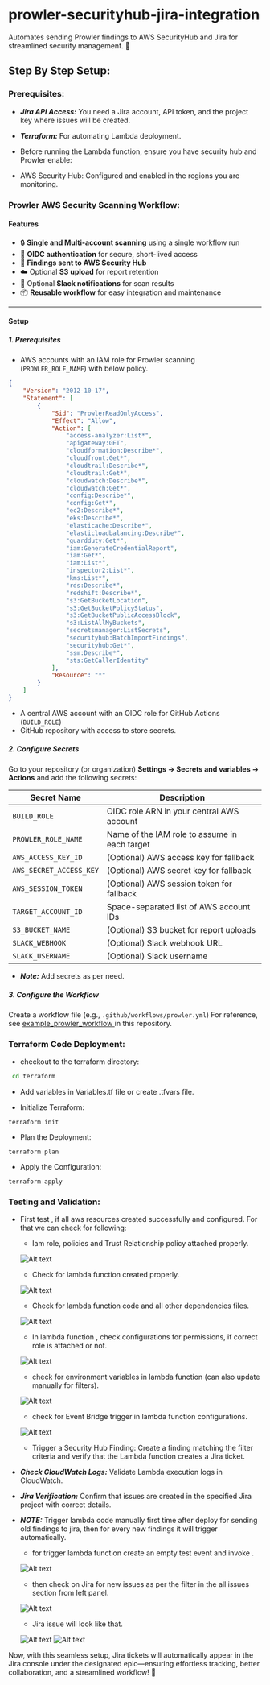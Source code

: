 # prowler-securityhub-jira-integration
Automates sending Prowler findings to AWS SecurityHub and Jira for streamlined security management. 🚀

## Step By Step Setup: 

### Prerequisites:

* ***Jira API Access:*** You need a Jira account, API token, and the project key where issues will be created.

* ***Terraform:*** For automating Lambda deployment.
* Before running the Lambda function, ensure you have security hub and Prowler enable:
- AWS Security Hub: Configured and enabled in the regions you are monitoring.
<!-- #### Follow below steps for single account setup manually:

step 1: open aws security hub from console.

step 2: Click on “Go to Security Hub”.

![Alt text](images/pro-1.png)
Step 3: Then enter Delegated Administrator AWS account ID and click on enable Security Hub.

![Alt text](images/pro-2.png)

step 4: Then click on integrations from left panel.

![Alt text](images/pro-3.png)

step: 5 In search bar, search for “Prowler“. and then click on “accept findings“.

![Alt text](images/pro-4.png)

#### For Multiple account setup, follow below steps using workflow:

* checkout code for workflow at `.github/workflows/multi-account-setup.yaml`
* About Code: 

    1. Check out code

        * Uses actions/checkout@v4 to clone the repository code to the runner

    2. Configure AWS credentials with OIDC

        * Uses AWS's credential action to authenticate via OpenID Connect

            a. add arn of root account .

        * Assumes a specific IAM role with session name "github-actions"

        * Sets default AWS region to us-east-1, change as per your need.

    3. Installing Prowler Dependencies

        * Updates apt packages

        * Installs zip, unzip, and python3-pip

        * Removes python3-urllib3 (likely to avoid version conflicts)

        * Installs Prowler and various Python libraries

        * Verifies Prowler installation

        * Increases file handle limit for the scan

    4. Run Prowler Scan for Multiple Accounts


        * Loops through four AWS account IDs

            * add account IDs of all account you want to setup for.


        * For each account:

            a. Assumes a role called "prowler-security-hub", assume role must be in security account where you want to send all accounts findings.

            b. Runs Prowler with JSON-ASFF output format

            c. Sends findings directly to AWS Security Hub 

                -  mention all account ids in loop.

            d. Ignores exit code 3 (likely non-critical errors/warnings)

            e. Logs completion message

- Run the workflow by trigger it manually (workflow_dispatch). -->

### Prowler AWS Security Scanning Workflow:

#### Features

- 🔒 **Single and Multi-account scanning** using a single workflow run
- 🔄 **OIDC authentication** for secure, short-lived access
- 🚨 **Findings sent to AWS Security Hub**
- ☁️ Optional **S3 upload** for report retention
- 💬 Optional **Slack notifications** for scan results
- 📦 **Reusable workflow** for easy integration and maintenance

---

#### Setup

##### 1. Prerequisites

- AWS accounts with an IAM role for Prowler scanning (`PROWLER_ROLE_NAME`) with below policy.
```json
{
    "Version": "2012-10-17",
    "Statement": [
        {
            "Sid": "ProwlerReadOnlyAccess",
            "Effect": "Allow",
            "Action": [
                "access-analyzer:List*",
                "apigateway:GET",
                "cloudformation:Describe*",
                "cloudfront:Get*",
                "cloudtrail:Describe*",
                "cloudtrail:Get*",
                "cloudwatch:Describe*",
                "cloudwatch:Get*",
                "config:Describe*",
                "config:Get*",
                "ec2:Describe*",
                "eks:Describe*",
                "elasticache:Describe*",
                "elasticloadbalancing:Describe*",
                "guardduty:Get*",
                "iam:GenerateCredentialReport",
                "iam:Get*",
                "iam:List*",
                "inspector2:List*",
                "kms:List*",
                "rds:Describe*",
                "redshift:Describe*",
                "s3:GetBucketLocation",
                "s3:GetBucketPolicyStatus",
                "s3:GetBucketPublicAccessBlock",
                "s3:ListAllMyBuckets",
                "secretsmanager:ListSecrets",
                "securityhub:BatchImportFindings",
                "securityhub:Get*",
                "ssm:Describe*",
                "sts:GetCallerIdentity"
            ],
            "Resource": "*"
        }
    ]
}
```
- A central AWS account with an OIDC role for GitHub Actions (`BUILD_ROLE`)
- GitHub repository with access to store secrets.

##### 2. Configure Secrets

Go to your repository (or organization) **Settings → Secrets and variables → Actions** and add the following secrets:

| Secret Name           | Description                                   |
|-----------------------|-----------------------------------------------|
| `BUILD_ROLE`          | OIDC role ARN in your central AWS account     |
| `PROWLER_ROLE_NAME`   | Name of the IAM role to assume in each target |
| `AWS_ACCESS_KEY_ID`   | (Optional) AWS access key for fallback        |
| `AWS_SECRET_ACCESS_KEY` | (Optional) AWS secret key for fallback      |
| `AWS_SESSION_TOKEN`   | (Optional) AWS session token for fallback     |
| `TARGET_ACCOUNT_ID`   | Space-separated list of AWS account IDs       |
| `S3_BUCKET_NAME`      | (Optional) S3 bucket for report uploads       |
| `SLACK_WEBHOOK`       | (Optional) Slack webhook URL                  |
| `SLACK_USERNAME`      | (Optional) Slack username                     |
- ***Note:*** Add secrets as per need.

##### 3. Configure the Workflow

Create a workflow file (e.g., `.github/workflows/prowler.yml`)
For reference, see [example_prowler_workflow ](./.github/workflows/prowler.yaml) in this repository.


### Terraform Code Deployment: 

- checkout to the terraform directory:

```bash
 cd terraform
```
- Add variables in Variables.tf file or create .tfvars file.

- Initialize Terraform:

```hcl
terraform init
```

- Plan the Deployment:

``` hcl
terraform plan
```

- Apply the Configuration:

```hcl
terraform apply
```
### Testing and Validation:
- First test , if all aws resources created successfully and configured. For that we can check for following:

    - Iam role, policies and Trust Relationship policy attached properly.

    ![Alt text](images/pro-5.png)

    - Check for lambda function created properly.

    ![Alt text](images/pro-6.png)

    - Check for lambda function code and all other dependencies files.

    ![Alt text](images/pro-7.png)

    - In lambda function , check configurations for permissions, if correct role is attached or not.

    ![Alt text](images/pro-8.png)

    - check for environment variables in lambda function (can also update manually for filters).

    ![Alt text](images/pro-9.png)

    - check for Event Bridge trigger in lambda function configurations.

    ![Alt text](images/pro-11.png)

    - Trigger a Security Hub Finding: Create a finding matching the filter criteria and verify that the Lambda function creates a Jira ticket.

- ***Check CloudWatch Logs:*** Validate Lambda execution logs in CloudWatch.

- ***Jira Verification:*** Confirm that issues are created in the specified Jira project with correct details.

- ***NOTE:***  Trigger lambda code manually first time after deploy for sending old findings to jira, then for every new findings it will trigger automatically.

    - for trigger lambda function create an empty test event and invoke .

    ![Alt text](images/pro-13.png)

    - then check on Jira for new issues as per the filter in the all issues section from left panel.

    ![Alt text](images/pro-14.png)

    - Jira issue will look like that.

    ![Alt text](images/pro-17.png)
    ![Alt text](images/pro-16.png)
 

Now, with this seamless setup, Jira tickets will automatically appear in the Jira console under the designated epic—ensuring effortless tracking, better collaboration, and a streamlined workflow! 🚀
